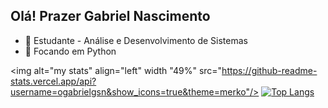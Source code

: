 ## Olá! Prazer Gabriel Nascimento
- 🔭 Estudante - Análise e Desenvolvimento de Sistemas
- 🌱 Focando em Python 

<img alt="my stats" align="left" width "49%" src="https://github-readme-stats.vercel.app/api?username=ogabrielgsn&show_icons=true&theme=merko"/>
[![Top Langs](https://github-readme-stats.vercel.app/api/top-langs/?username=ogabrielgsn&show_icons=true&theme=merko&layout=compact)](https://github.com/anuraghazra/github-readme-stats&layout=compact)
